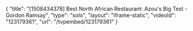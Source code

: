 {
    "title": "[1508434378] Best North African Restaurant: Azou's Big Test - Gordon Ramsay",
    "type": "solo",
    "layout": "iframe-static",
    "videoId": "123179361",
    "url": "\/tvpembed\/123179361"
}